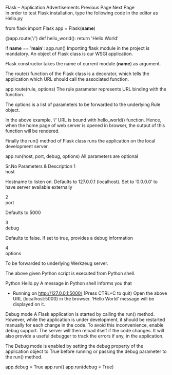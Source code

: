 Flask – Application
Advertisements
 Previous Page Next Page  
In order to test Flask installation, type the following code in the editor as Hello.py

from flask import Flask
app = Flask(__name__)

@app.route('/')
def hello_world():
   return 'Hello World’

if __name__ == '__main__':
   app.run()
Importing flask module in the project is mandatory. An object of Flask class is our WSGI application.

Flask constructor takes the name of current module (__name__) as argument.

The route() function of the Flask class is a decorator, which tells the application which URL should call the associated function.

app.route(rule, options)
The rule parameter represents URL binding with the function.

The options is a list of parameters to be forwarded to the underlying Rule object.

In the above example, ‘/’ URL is bound with hello_world() function. Hence, when the home page of web server is opened in browser, the output of this function will be rendered.

Finally the run() method of Flask class runs the application on the local development server.

app.run(host, port, debug, options)
All parameters are optional

Sr.No	Parameters & Description
1	
host

Hostname to listen on. Defaults to 127.0.0.1 (localhost). Set to ‘0.0.0.0’ to have server available externally

2	
port

Defaults to 5000

3	
debug

Defaults to false. If set to true, provides a debug information

4	
options

To be forwarded to underlying Werkzeug server.

The above given Python script is executed from Python shell.

Python Hello.py
A message in Python shell informs you that

* Running on http://127.0.0.1:5000/ (Press CTRL+C to quit)
Open the above URL (localhost:5000) in the browser. ‘Hello World’ message will be displayed on it.

Debug mode
A Flask application is started by calling the run() method. However, while the application is under development, it should be restarted manually for each change in the code. To avoid this inconvenience, enable debug support. The server will then reload itself if the code changes. It will also provide a useful debugger to track the errors if any, in the application.

The Debug mode is enabled by setting the debug property of the application object to True before running or passing the debug parameter to the run() method.

app.debug = True
app.run()
app.run(debug = True)

